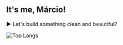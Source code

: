 ## It's me, Márcio!

:arrow_forward: Let's build something clean and beautiful?

![Top Langs](https://github-readme-stats.vercel.app/api/top-langs/?username=marciosouzajunior&exclude_repo=DataTablesJSP,d3edit,vuttr&theme=github_dark&hide_border=true&layout=compact)

